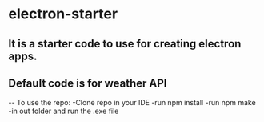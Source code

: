 # electron-starter
It is a starter code to use for creating electron apps.
--
Default code is for weather API
--
--
To use the repo:
-Clone repo in your IDE
-run npm install
-run npm make
-in out folder and run the .exe file

